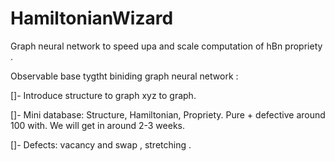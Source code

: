 # HamiltonianWizard

 Graph neural network to speed upa and scale computation of hBn propriety .
 



Observable base tygtht biniding graph neural network :

[]- Introduce structure to graph xyz to graph.

[]- Mini database: Structure, Hamiltonian, Propriety. Pure  + defective around 100 with. We will get in around 2-3 weeks.

[]- Defects: vacancy and swap , stretching .